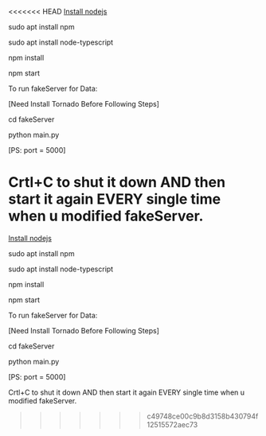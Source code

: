 <<<<<<< HEAD
[Install nodejs](https://nodejs.org/en/download/package-manager/#debian-and-ubuntu-based-linux-distributions)  

sudo apt install npm

sudo apt install node-typescript

npm install

npm start



To run fakeServer for Data:

[Need Install Tornado Before Following Steps]

cd fakeServer

python main.py

[PS: port = 5000]

Crtl+C to shut it down AND then start it again EVERY single time when u modified fakeServer.
=======
[Install nodejs](https://nodejs.org/en/download/package-manager/#debian-and-ubuntu-based-linux-distributions)  

sudo apt install npm

sudo apt install node-typescript

npm install

npm start



To run fakeServer for Data:

[Need Install Tornado Before Following Steps]

cd fakeServer

python main.py

[PS: port = 5000]

Crtl+C to shut it down AND then start it again EVERY single time when u modified fakeServer.
>>>>>>> c49748ce00c9b8d3158b430794f12515572aec73
